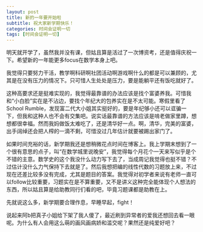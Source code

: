 ```yaml
---
layout: post
title: 新的一年要开始啦
subtitle: 祝大家新学期快乐！
categories: 时间会证明一切
tags: [时间会证明一切]
---
```


明天就开学了，虽然我并没有课，但姑且算是活过了一次博资考，还是值得庆祝一下。希望新的一年能更多focus在数学本身上吧。

我觉得只要努力干活，教学啊科研啊社团活动啊游戏啊什么的都是可以兼顾的，尤其是在没有压力的情况下。只可惜人生处处是压力，要是能躺平还有饭吃就好了。

这种高要求还是挺难实现的，我觉得最靠谱的办法应该是找个富婆养我。可惜我和“小白脸”实在是不沾边，要找个年纪大的包养实在是不太可能。寒假里看了School Rumble，发现富二代大小姐其实挺好的，要是年纪够小还可以诓骗一下，但我和这种人也不会有交集吧。说实话最靠谱的方法应该是啃老做家里蹲，想想都很幸福。然而我妈做饭太难吃了，还是清华好一点。啊，清华，完美的富婆，出手阔绰还会把人榨的一滴不剩，可惜没过几年估计就要被踢出家门了。

如果时间充裕的话，新学期我还是想稍微花点时间在博客上。我上学期末想到了一个很有意思的点子，叫“在数学城里说晚安”，我觉得每个月花个一天来写似乎是个不错的主意。数学史的这个我没什么动力写下去了，当成周记我觉得也挺不错？不过估计没什么力气保持下去就是了。然后我想把编的线性代数的习题放上来，不过现在还差比较多没有完成，尤其是题目的答案。我觉得对初学者来说有老师一直可以follow比较重要，习题实在是不算重要，又不是讲义这种完全能体现个人想法的东西，所以姑且算是给助教同行们看的吧，毕竟习题课都是助教在上。

先就说这么多，新学期要合理作息，早睡早起，fight！

说起来阿b把真子小姐给下架了我人傻了，最近刷到异常者的爱我还想回去看一眼呢。为什么有人会用这么萌的画风画病娇和滥交呢？果然还是纯爱好吧？